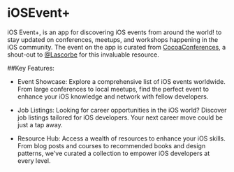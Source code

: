 # iOSEvent+
iOS Event+, is an app for discovering iOS events from around the world! to stay updated on conferences, meetups, and workshops happening in the iOS community. 
The event on the app is curated from [CocoaConferences](https://github.com/Lascorbe/CocoaConferences), a shout-out to [@Lascorbe](https://github.com/Lascorbe) for this invaluable resource.

##Key Features:
* Event Showcase: Explore a comprehensive list of iOS events worldwide. From large conferences to local meetups, find the perfect event to enhance your iOS knowledge and network with fellow developers.

* Job Listings: Looking for career opportunities in the iOS world? Discover job listings tailored for iOS developers. Your next career move could be just a tap away.

* Resource Hub: Access a wealth of resources to enhance your iOS skills. From blog posts and courses to recommended books and design patterns, we've curated a collection to empower iOS developers at every level.
